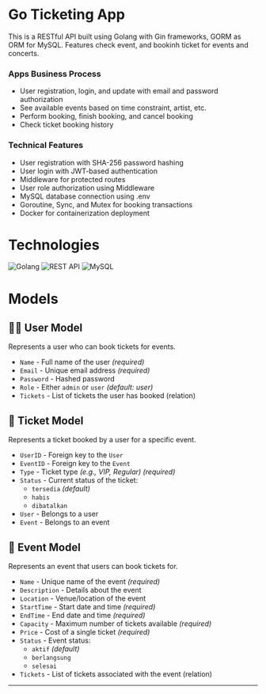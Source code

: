 # Go Ticketing App
This is a RESTful API built using Golang with Gin frameworks, GORM as ORM for MySQL. Features check event, and bookinh ticket for events and concerts. 

### Apps Business Process 
* User registration, login, and update with email and password authorization
* See available events based on time constraint, artist, etc.
* Perform booking, finish booking, and cancel booking
* Check ticket booking history

### Technical Features
* User registration with SHA-256 password hashing
* User login with JWT-based authentication
* Middleware for protected routes
* User role authorization using Middleware
* MySQL database connection using .env
* Goroutine, Sync, and Mutex for booking transactions
* Docker for containerization deployment

# Technologies
![Golang](https://img.shields.io/badge/golang-%2300ADD8.svg?style=for-the-badge&logo=go&logoColor=white)  ![REST API](https://img.shields.io/badge/restapi-%23000000.svg?style=for-the-badge&logo=swagger&logoColor=white)   ![MySQL](https://img.shields.io/badge/mysql-%234479A1.svg?style=for-the-badge&logo=mysql&logoColor=white)

# Models

## 🧑‍💼 User Model

Represents a user who can book tickets for events.

- `Name` - Full name of the user *(required)*
- `Email` - Unique email address *(required)*
- `Password` - Hashed password
- `Role` - Either `admin` or `user` *(default: user)*
- `Tickets` - List of tickets the user has booked (relation)

## 🎫 Ticket Model

Represents a ticket booked by a user for a specific event.

- `UserID` - Foreign key to the `User`
- `EventID` - Foreign key to the `Event`
- `Type` - Ticket type *(e.g., VIP, Regular)* *(required)*
- `Status` - Current status of the ticket:  
  - `tersedia` *(default)*  
  - `habis`  
  - `dibatalkan`  
- `User` - Belongs to a user
- `Event` - Belongs to an event

## 📅 Event Model

Represents an event that users can book tickets for.

- `Name` - Unique name of the event *(required)*
- `Description` - Details about the event
- `Location` - Venue/location of the event
- `StartTime` - Start date and time *(required)*
- `EndTime` - End date and time *(required)*
- `Capacity` - Maximum number of tickets available *(required)*
- `Price` - Cost of a single ticket *(required)*
- `Status` - Event status:
  - `aktif` *(default)*  
  - `berlangsung`  
  - `selesai`  
- `Tickets` - List of tickets associated with the event (relation)

---
